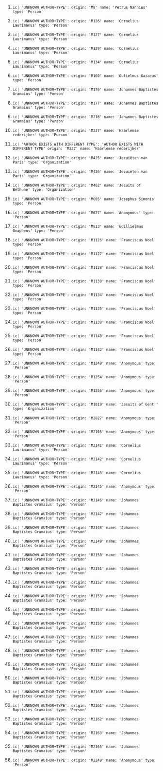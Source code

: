 1. `ic| 'UNKNOWN AUTHOR+TYPE':
    origin: 'M8'
    name: 'Petrus Nannius'
    type: 'Person'`

2. `ic| 'UNKNOWN AUTHOR+TYPE':
    origin: 'M126'
    name: 'Cornelius Laurimanus'
    type: 'Person'`
3. `ic| 'UNKNOWN AUTHOR+TYPE':
    origin: 'M127'
    name: 'Cornelius Laurimanus'
    type: 'Person'`
4. `ic| 'UNKNOWN AUTHOR+TYPE':
    origin: 'M129'
    name: 'Cornelius Laurimanus'
    type: 'Person'`
5. `ic| 'UNKNOWN AUTHOR+TYPE':
    origin: 'M134'
    name: 'Cornelius Laurimanus'
    type: 'Person'`
6. `ic| 'UNKNOWN AUTHOR+TYPE':
    origin: 'M160'
    name: 'Gulielmus Gazaeus'
    type: 'Person'`
7. `ic| 'UNKNOWN AUTHOR+TYPE':
    origin: 'M176'
    name: 'Johannes Baptistes Gramaius'
    type: 'Person'`
8. `ic| 'UNKNOWN AUTHOR+TYPE':
    origin: 'M177'
    name: 'Johannes Baptistes Gramaius'
    type: 'Person'`
9. `ic| 'UNKNOWN AUTHOR+TYPE':
    origin: 'M216'
    name: 'Johannes Baptistes Gramaius'
    type: 'Person'`
10. `ic| 'UNKNOWN AUTHOR+TYPE':
     origin: 'M237'
     name: 'Haarlemse rederijker'
     type: 'Person'`
11. `ic| 'AUTHOR EXISTS WITH DIFFERENT TYPE': 'AUTHOR EXISTS WITH DIFFERENT TYPE'
      origin: 'M237'
      name: 'Haarlemse rederijker'`
12. `ic| 'UNKNOWN AUTHOR+TYPE':
     origin: 'M425'
     name: 'Jezuiëten van Paris'
     type: 'Organization'`
13. `ic| 'UNKNOWN AUTHOR+TYPE':
     origin: 'M426'
     name: 'Jezuiëten van Paris'
     type: 'Organization'`
14. `ic| 'UNKNOWN AUTHOR+TYPE':
     origin: 'M462'
     name: 'Jesuits of Béthune'
     type: 'Organization'`
15. `ic| 'UNKNOWN AUTHOR+TYPE':
     origin: 'M605'
     name: 'Josephus Simonis'
     type: 'Person'`
16. `ic| 'UNKNOWN AUTHOR+TYPE':
     origin: 'M627'
     name: 'Anonymous'
     type: 'Person'`
17. `ic| 'UNKNOWN AUTHOR+TYPE':
     origin: 'M813'
     name: 'Guillielmus Gnapheus'
     type: 'Person'`
18. `ic| 'UNKNOWN AUTHOR+TYPE':
     origin: 'M1126'
     name: 'Franciscus Noel'
     type: 'Person'`
19. `ic| 'UNKNOWN AUTHOR+TYPE':
     origin: 'M1127'
     name: 'Franciscus Noel'
     type: 'Person'`
20. `ic| 'UNKNOWN AUTHOR+TYPE':
     origin: 'M1128'
     name: 'Franciscus Noel'
     type: 'Person'`
21. `ic| 'UNKNOWN AUTHOR+TYPE':
     origin: 'M1130'
     name: 'Franciscus Noel'
     type: 'Person'`
22. `ic| 'UNKNOWN AUTHOR+TYPE':
     origin: 'M1134'
     name: 'Franciscus Noel'
     type: 'Person'`
23. `ic| 'UNKNOWN AUTHOR+TYPE':
     origin: 'M1135'
     name: 'Franciscus Noel'
     type: 'Person'`
24. `ic| 'UNKNOWN AUTHOR+TYPE':
     origin: 'M1138'
     name: 'Franciscus Noel'
     type: 'Person'`
25. `ic| 'UNKNOWN AUTHOR+TYPE':
     origin: 'M1140'
     name: 'Franciscus Noel'
     type: 'Person'`
26. `ic| 'UNKNOWN AUTHOR+TYPE':
     origin: 'M1142'
     name: 'Franciscus Noel'
     type: 'Person'`
27. `ic| 'UNKNOWN AUTHOR+TYPE':
     origin: 'M1249'
     name: 'Anonymous'
     type: 'Person'`
28. `ic| 'UNKNOWN AUTHOR+TYPE':
     origin: 'M1254'
     name: 'Anonymous'
     type: 'Person'`
29. `ic| 'UNKNOWN AUTHOR+TYPE':
     origin: 'M1256'
     name: 'Anonymous'
     type: 'Person'`
30. `ic| 'UNKNOWN AUTHOR+TYPE':
     origin: 'M1819'
     name: 'Jesuits of Gent '
     type: 'Organization'`
31. `ic| 'UNKNOWN AUTHOR+TYPE':
     origin: 'M2027'
     name: 'Anonymous'
     type: 'Person'`
32. `ic| 'UNKNOWN AUTHOR+TYPE':
     origin: 'M2105'
     name: 'Anonymous'
     type: 'Person'`
33. `ic| 'UNKNOWN AUTHOR+TYPE':
     origin: 'M2141'
     name: 'Cornelius Laurimanus'
     type: 'Person'`
34. `ic| 'UNKNOWN AUTHOR+TYPE':
     origin: 'M2142'
     name: 'Cornelius Laurimanus'
     type: 'Person'`
35. `ic| 'UNKNOWN AUTHOR+TYPE':
     origin: 'M2143'
     name: 'Cornelius Laurimanus'
     type: 'Person'`
36. `ic| 'UNKNOWN AUTHOR+TYPE':
     origin: 'M2145'
     name: 'Anonymous'
     type: 'Person'`
37. `ic| 'UNKNOWN AUTHOR+TYPE':
     origin: 'M2146'
     name: 'Johannes Baptistes Gramaius'
     type: 'Person'`
38. `ic| 'UNKNOWN AUTHOR+TYPE':
     origin: 'M2147'
     name: 'Johannes Baptistes Gramaius'
     type: 'Person'`
39. `ic| 'UNKNOWN AUTHOR+TYPE':
     origin: 'M2148'
     name: 'Johannes Baptistes Gramaius'
     type: 'Person'`
40. `ic| 'UNKNOWN AUTHOR+TYPE':
     origin: 'M2149'
     name: 'Johannes Baptistes Gramaius'
     type: 'Person'`
41. `ic| 'UNKNOWN AUTHOR+TYPE':
     origin: 'M2150'
     name: 'Johannes Baptistes Gramaius'
     type: 'Person'`
42. `ic| 'UNKNOWN AUTHOR+TYPE':
     origin: 'M2151'
     name: 'Johannes Baptistes Gramaius'
     type: 'Person'`
43. `ic| 'UNKNOWN AUTHOR+TYPE':
     origin: 'M2152'
     name: 'Johannes Baptistes Gramaius'
     type: 'Person'`
44. `ic| 'UNKNOWN AUTHOR+TYPE':
     origin: 'M2153'
     name: 'Johannes Baptistes Gramaius'
     type: 'Person'`
45. `ic| 'UNKNOWN AUTHOR+TYPE':
     origin: 'M2154'
     name: 'Johannes Baptistes Gramaius'
     type: 'Person'`
46. `ic| 'UNKNOWN AUTHOR+TYPE':
     origin: 'M2155'
     name: 'Johannes Baptistes Gramaius'
     type: 'Person'`
47. `ic| 'UNKNOWN AUTHOR+TYPE':
     origin: 'M2156'
     name: 'Johannes Baptistes Gramaius'
     type: 'Person'`
48. `ic| 'UNKNOWN AUTHOR+TYPE':
     origin: 'M2157'
     name: 'Johannes Baptistes Gramaius'
     type: 'Person'`
49. `ic| 'UNKNOWN AUTHOR+TYPE':
     origin: 'M2158'
     name: 'Johannes Baptistes Gramaius'
     type: 'Person'`
50. `ic| 'UNKNOWN AUTHOR+TYPE':
     origin: 'M2159'
     name: 'Johannes Baptistes Gramaius'
     type: 'Person'`
51. `ic| 'UNKNOWN AUTHOR+TYPE':
     origin: 'M2160'
     name: 'Johannes Baptistes Gramaius'
     type: 'Person'`
52. `ic| 'UNKNOWN AUTHOR+TYPE':
     origin: 'M2161'
     name: 'Johannes Baptistes Gramaius'
     type: 'Person'`
53. `ic| 'UNKNOWN AUTHOR+TYPE':
     origin: 'M2162'
     name: 'Johannes Baptistes Gramaius'
     type: 'Person'`
54. `ic| 'UNKNOWN AUTHOR+TYPE':
     origin: 'M2163'
     name: 'Johannes Baptistes Gramaius'
     type: 'Person'`
55. `ic| 'UNKNOWN AUTHOR+TYPE':
    origin: 'M2165'
    name: 'Johannes Baptistes Gramaius'
    type: 'Person'`
56. `ic| 'UNKNOWN AUTHOR+TYPE':
     origin: 'M2249'
     name: 'Anonymous'
     type: 'Person'`

